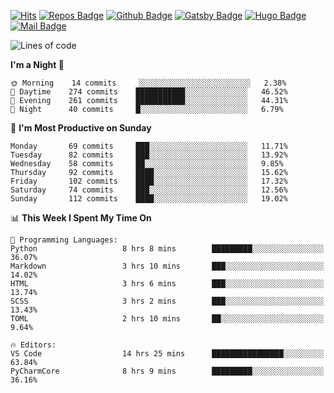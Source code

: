 <div text-align="center">

[![Hits](https://hits.seeyoufarm.com/api/count/incr/badge.svg?url=https%3A%2F%2Fgithub.com/sangm1n)](https://hits.seeyoufarm.com) 
[![Repos Badge](https://badges.pufler.dev/repos/sangm1n)](https://badges.pufler.dev)
[![Github Badge](http://img.shields.io/badge/-github-black?style=flat-square&logo=github&logoColor=white&link=https:https://github.com/sangm1n/)](https://github.com/sangm1n/)
[![Gatsby Badge](https://img.shields.io/badge/-TIL-663399?style=flat-square&logo=Gatsby&logoColor=white&link=https://sangminlog.netlify.com)](https://sangminlog.netlify.com)
[![Hugo Badge](https://img.shields.io/badge/-techblog-FF4088?style=flat-square&logo=Hugo&logoColor=white&link=https://sangm1n.github.io)](https://sangm1n.github.io)
[![Mail Badge](http://img.shields.io/badge/-mail-D14836?style=flat-square&logo=Gmail&logoColor=white&link=mailto:dltkd96als@naver.com)](mailto:dltkd96als@naver.com/)

 
<!--START_SECTION:waka-->
![Lines of code](https://img.shields.io/badge/From%20Hello%20World%20I%27ve%20Written-2.2%20million%20lines%20of%20code-blue)

</div>

**I'm a Night 🦉** 

```text
🌞 Morning    14 commits     ░░░░░░░░░░░░░░░░░░░░░░░░░   2.38% 
🌆 Daytime    274 commits    ███████████░░░░░░░░░░░░░░   46.52% 
🌃 Evening    261 commits    ███████████░░░░░░░░░░░░░░   44.31% 
🌙 Night      40 commits     █░░░░░░░░░░░░░░░░░░░░░░░░   6.79%

```
📅 **I'm Most Productive on Sunday** 

```text
Monday       69 commits     ███░░░░░░░░░░░░░░░░░░░░░░   11.71% 
Tuesday      82 commits     ███░░░░░░░░░░░░░░░░░░░░░░   13.92% 
Wednesday    58 commits     ██░░░░░░░░░░░░░░░░░░░░░░░   9.85% 
Thursday     92 commits     ████░░░░░░░░░░░░░░░░░░░░░   15.62% 
Friday       102 commits    ████░░░░░░░░░░░░░░░░░░░░░   17.32% 
Saturday     74 commits     ███░░░░░░░░░░░░░░░░░░░░░░   12.56% 
Sunday       112 commits    ████░░░░░░░░░░░░░░░░░░░░░   19.02%

```


📊 **This Week I Spent My Time On** 

```text
💬 Programming Languages: 
Python                   8 hrs 8 mins        █████████░░░░░░░░░░░░░░░░   36.07% 
Markdown                 3 hrs 10 mins       ███░░░░░░░░░░░░░░░░░░░░░░   14.02% 
HTML                     3 hrs 6 mins        ███░░░░░░░░░░░░░░░░░░░░░░   13.74% 
SCSS                     3 hrs 2 mins        ███░░░░░░░░░░░░░░░░░░░░░░   13.43% 
TOML                     2 hrs 10 mins       ██░░░░░░░░░░░░░░░░░░░░░░░   9.64%

🔥 Editors: 
VS Code                  14 hrs 25 mins      ████████████████░░░░░░░░░   63.84% 
PyCharmCore              8 hrs 9 mins        █████████░░░░░░░░░░░░░░░░   36.16%

```


<!--END_SECTION:waka-->


<!--
**sangm1n/sangm1n** is a ✨ _special_ ✨ repository because its `README.md` (this file) appears on your GitHub profile.

Here are some ideas to get you started:

- 🔭 I’m currently working on ...
- 🌱 I’m currently learning ...
- 👯 I’m looking to collaborate on ...
- 🤔 I’m looking for help with ...
- 💬 Ask me about ...
- 📫 How to reach me: ...
- 😄 Pronouns: ...
- ⚡ Fun fact: ...

https://shields.io/
-->


